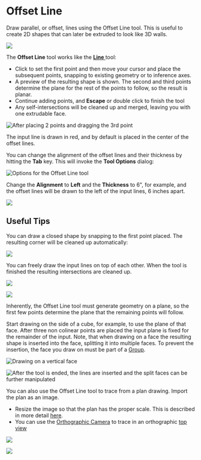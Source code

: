 # Offset Line

Draw parallel, or offset, lines using the Offset Line tool. This is useful to create 2D shapes that can later be extruded to look like 3D walls.

![](../.gitbook/assets/image%20%283%29.png)

The **Offset Line** tool works like the [**Line** ](https://windows.help.formit.autodesk.com/tool-library/line-tool)tool: 

* Click to set the first point and then move your cursor and place the subsequent points, snapping to existing geometry or to inference axes. 
* A preview of the resulting shape is shown. The second and third points determine the plane for the rest of the points to follow, so the result is planar.
* Continue adding points, and **Escape** or double click to finish the tool
* Any self-intersections will be cleaned up and merged, leaving you with one extrudable face.

![After placing 2 points and dragging the 3rd point](../.gitbook/assets/walls1.png)

The input line is drawn in red, and by default is placed in the center of the offset lines. 

You can change the alignment of the offset lines and their thickness by hitting the **Tab** key. This will invoke the **Tool Options** dialog:

![Options for the Offset Line tool](../.gitbook/assets/walls2.png)

Change the **Alignment** to **Left** and the **Thickness** to 6", for example, and the offset lines will be drawn to the left of the input lines, 6 inches apart.

![](../.gitbook/assets/walls3.png)

## Useful Tips

You can draw a closed shape by snapping to the first point placed. The resulting corner will be cleaned up automatically:

![](../.gitbook/assets/walls4.png)

You can freely draw the input lines on top of each other. When the tool is finished the resulting intersections are cleaned up.

![](../.gitbook/assets/walls5.png)

![](../.gitbook/assets/walls6.png)

Inherently, the Offset Line tool must generate geometry on a plane, so the first few points determine the plane that the remaining points will follow. 

Start drawing on the side of a cube, for example, to use the plane of that face. After three non colinear points are placed the input plane is fixed for the remainder of the input. Note, that when drawing on a face the resulting shape is inserted into the face, splitting it into multiple faces. To prevent the insertion, the face you draw on must be part of a [Group](https://windows.help.formit.autodesk.com/tool-library/groups).

![Drawing on a vertical face](../.gitbook/assets/walls7.png)

![After the tool is ended, the lines are inserted and the split faces can be further manipulated](../.gitbook/assets/walls8.png)

You can also use the Offset Line tool to trace from a plan drawing. Import the plan as an image. 

* Resize the image so that the plan has the proper scale. This is described in more detail [here](https://windows.help.formit.autodesk.com/building-the-farnsworth-house/work-with-images-and-the-ground-plane). 
* You can use the [Orthographic Camera](orthographic-camera.md) to trace in an orthographic [top view](orthographic-views.md)

![](../.gitbook/assets/walls9.png)

![](../.gitbook/assets/walls10.png)



